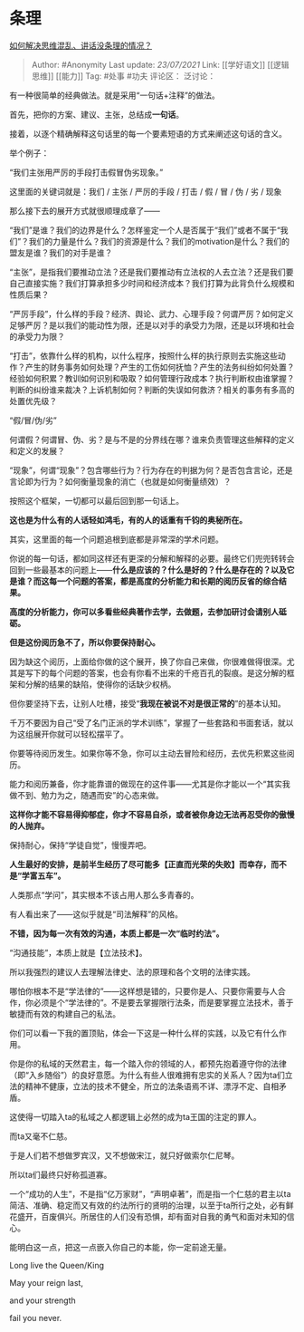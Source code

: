 # 条理
[如何解决思维混乱、讲话没条理的情况？](https://www.zhihu.com/question/30173526/answer/1556806982)

> Author: #Anonymity
> Last update: *23/07/2021*
> Link: [[学好语文]] [[逻辑思维]] [[能力]]
> Tag: #处事 #功夫
> 评论区：
> 泛讨论：

有一种很简单的经典做法。就是采用“一句话+注释”的做法。

首先，把你的方案、建议、主张，总结成**一句话**。

接着，以逐个精确解释这句话里的每一个要素短语的方式来阐述这句话的含义。

举个例子：

“我们主张用严厉的手段打击假冒伪劣现象。”

这里面的关键词就是：我们 / 主张 / 严厉的手段 / 打击 / 假 / 冒 / 伪 / 劣 / 现象

那么接下去的展开方式就很顺理成章了——

“我们”是谁？我们的边界是什么？怎样鉴定一个人是否属于“我们”或者不属于“我们”？我们的力量是什么？我们的资源是什么？我们的motivation是什么？我们的盟友是谁？我们的对手是谁？

“主张”，是指我们要推动立法？还是我们要推动有立法权的人去立法？还是我们要自己直接实施？我们打算承担多少时间和经济成本？我们打算为此背负什么规模和性质后果？

“严厉手段”，什么样的手段？经济、舆论、武力、心理手段？何谓严厉？如何定义足够严厉？是以我们的能动性为限，还是以对手的承受力为限，还是以环境和社会的承受力为限？

“打击”，依靠什么样的机构，以什么程序，按照什么样的执行原则去实施这些动作？产生的财务事务如何处理？产生的工伤如何抚恤？产生的法务纠纷如何处置？经验如何积累？教训如何识别和吸取？如何管理行政成本？执行判断权由谁掌握？判断的纠纷谁来裁决？上诉机制如何？判断的失误如何救济？相关的事务有多高的处置优先级？

“假/冒/伪/劣”

何谓假？何谓冒、伪、劣？是与不是的分界线在哪？谁来负责管理这些解释的定义和定义的发展？

“现象”，何谓“现象”？包含哪些行为？行为存在的判据为何？是否包含言论，还是言论即为行为？如何衡量现象的消亡（也就是如何衡量绩效）？

按照这个框架，一切都可以最后回到那一句话上。

**这也是为什么有的人话轻如鸿毛，有的人的话重有千钧的奥秘所在。**

其实，这里面的每一个问题追根到底都是非常深的学术问题。

你说的每一句话，都如同这样还有更深的分解和解释的必要。最终它们兜兜转转会回到一些最基本的问题上——**什么是应该的？什么是好的？什么是存在的？以及它是谁？而这每一个问题的答案，都是高度的分析能力和长期的阅历反省的综合结果。**

**高度的分析能力，你可以多看些经典著作去学，去做题，去参加研讨会请别人砥砺。**

**但是这份阅历急不了，所以你要保持耐心。**

因为缺这个阅历，上面给你做的这个展开，换了你自己来做，你很难做得很深。尤其是写下的每个问题的答案，也会有你看不出来的千疮百孔的裂痕。是这分解的框架和分解的结果的缺陷，使得你的话缺少权柄。

但你要坚持下去，让别人吐槽，接受“**我现在被说不对是很正常的**”的基本认知。

千万不要因为自己“受了名门正派的学术训练”，掌握了一些套路和书面套话，就以为这组展开你就可以轻松摆平了。

你要等待阅历发生。如果你等不急，你可以主动去冒险和经历，去优先积累这些阅历。

能力和阅历兼备，你才能靠谱的做现在的这件事——尤其是你才能以一个“其实我做不到、勉力为之，随遇而安”的心态来做。

**这样你才能不容易得抑郁症，你才不容易自杀，或者被你身边无法再忍受你的傲慢的人抛弃。**

保持耐心，保持“学徒自觉”，慢慢弄吧。

**人生最好的安排，是前半生经历了尽可能多【正直而光荣的失败】而幸存，而不是“学富五车”。**

人类那点“学问”，其实根本不该占用人那么多青春的。

有人看出来了——这似乎就是“司法解释”的风格。

**不错，因为每一次有效的沟通，本质上都是一次“临时约法”。**

“沟通技能”，本质上就是【立法技术】。

所以我强烈的建议人去理解法律史、法的原理和各个文明的法律实践。

哪怕你根本不是“学法律的”——这样想是错的，只要你是人、只要你需要与人合作，你必须是个“学法律的”。不是要去掌握限行法条，而是要掌握立法技术，善于敏捷而有效的构建自己的私法。

你们可以看一下我的置顶贴，体会一下这是一种什么样的实践，以及它有什么作用。

你是你的私域的天然君主，每一个踏入你的领域的人，都预先抱着遵守你的法律（即“入乡随俗”）的良好意愿。为什么有些人很难拥有忠实的关系人？因为ta们立法的精神不健康，立法的技术不健全，所立的法条语焉不详、漂浮不定、自相矛盾。

这使得一切踏入ta的私域之人都逻辑上必然的成为ta王国的注定的罪人。

而ta又毫不仁慈。

于是人们若不想做罗宾汉，又不想做宋江，就只好做索尔仁尼琴。

所以ta们最终只好称孤道寡。

一个“成功的人生”，不是指“亿万家财”，“声明卓著”，而是指一个仁慈的君主以ta简洁、准确、稳定而又有效的约法所行的贤明的治理，以至于ta所行之处，必有鲜花盛开，百废俱兴。所居住的人们没有恐惧，却有面对自我的勇气和面对未知的信心。

能明白这一点，把这一点嵌入你自己的本能，你一定前途无量。

Long live the Queen/King

May your reign last,

and your strength

fail you never.
